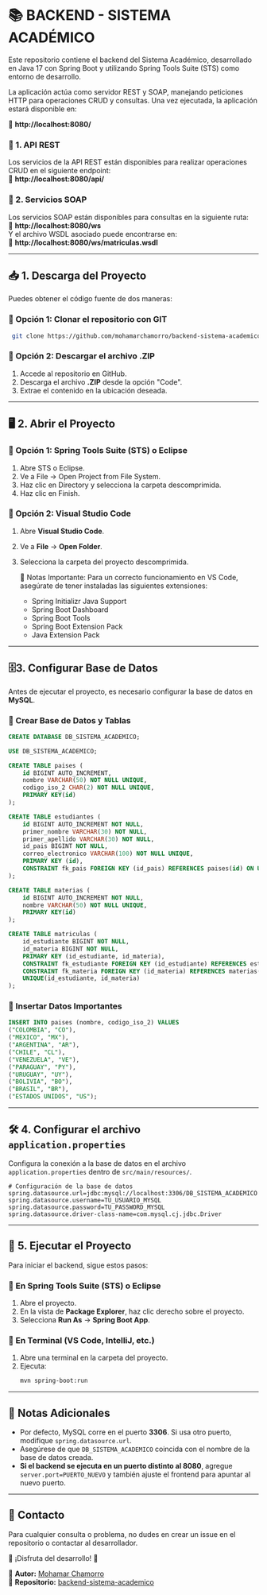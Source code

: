 # 📚 BACKEND - SISTEMA ACADÉMICO

Este repositorio contiene el backend del Sistema Académico, desarrollado en Java 17 con Spring Boot y utilizando Spring Tools Suite (STS) como entorno de desarrollo.

La aplicación actúa como servidor REST y SOAP, manejando peticiones HTTP para operaciones CRUD y consultas. Una vez ejecutada, la aplicación estará disponible en:

🔗 **http://localhost:8080/**

### 📌 1. API REST
Los servicios de la API REST están disponibles para realizar operaciones CRUD en el siguiente endpoint:  
🔗 **http://localhost:8080/api/**

### 📌 2. Servicios SOAP
Los servicios SOAP están disponibles para consultas en la siguiente ruta:  
🔗 **http://localhost:8080/ws**  
Y el archivo WSDL asociado puede encontrarse en:  
🔗 **http://localhost:8080/ws/matriculas.wsdl**

---

## 📥 1. Descarga del Proyecto

Puedes obtener el código fuente de dos maneras:

### 📌 Opción 1: Clonar el repositorio con GIT
```bash
 git clone https://github.com/mohamarchamorro/backend-sistema-academico.git
```

### 📌 Opción 2: Descargar el archivo .ZIP
1. Accede al repositorio en GitHub.
2. Descarga el archivo **.ZIP** desde la opción "Code".
3. Extrae el contenido en la ubicación deseada.

---

## 🖥️ 2. Abrir el Proyecto


### 🔹 Opción 1: Spring Tools Suite (STS) o Eclipse
1. Abre STS o Eclipse.
2. Ve a File → Open Project from File System.
3. Haz clic en Directory y selecciona la carpeta descomprimida.
4. Haz clic en Finish.

### 🔹 Opción 2: Visual Studio Code
1. Abre **Visual Studio Code**.
2. Ve a **File** → **Open Folder**.
3. Selecciona la carpeta del proyecto descomprimida.
   
   📌 Notas Importante:
   Para un correcto funcionamiento en VS Code, asegúrate de tener instaladas las siguientes extensiones:
   - Spring Initializr Java Support
   - Spring Boot Dashboard
   - Spring Boot Tools
   - Spring Boot Extension Pack
   - Java Extension Pack


---

## 🗄3.  Configurar Base de Datos

Antes de ejecutar el proyecto, es necesario configurar la base de datos en **MySQL**.

### 📌 Crear Base de Datos y Tablas
```sql
CREATE DATABASE DB_SISTEMA_ACADEMICO;

USE DB_SISTEMA_ACADEMICO;

CREATE TABLE paises (
    id BIGINT AUTO_INCREMENT,
    nombre VARCHAR(50) NOT NULL UNIQUE,
    codigo_iso_2 CHAR(2) NOT NULL UNIQUE,
    PRIMARY KEY(id)
);

CREATE TABLE estudiantes (
    id BIGINT AUTO_INCREMENT NOT NULL,
    primer_nombre VARCHAR(30) NOT NULL,
    primer_apellido VARCHAR(30) NOT NULL,
    id_pais BIGINT NOT NULL,
    correo_electronico VARCHAR(100) NOT NULL UNIQUE,
    PRIMARY KEY (id),
    CONSTRAINT fk_pais FOREIGN KEY (id_pais) REFERENCES paises(id) ON UPDATE CASCADE
);

CREATE TABLE materias (
    id BIGINT AUTO_INCREMENT NOT NULL,
    nombre VARCHAR(50) NOT NULL UNIQUE,
    PRIMARY KEY(id)
);

CREATE TABLE matriculas (
    id_estudiante BIGINT NOT NULL,
    id_materia BIGINT NOT NULL,
    PRIMARY KEY (id_estudiante, id_materia),
    CONSTRAINT fk_estudiante FOREIGN KEY (id_estudiante) REFERENCES estudiantes(id) ON DELETE CASCADE ON UPDATE CASCADE,
    CONSTRAINT fk_materia FOREIGN KEY (id_materia) REFERENCES materias(id) ON DELETE CASCADE ON UPDATE CASCADE,
    UNIQUE(id_estudiante, id_materia)
);
```

### 📌 Insertar Datos Importantes
```sql
INSERT INTO paises (nombre, codigo_iso_2) VALUES
("COLOMBIA", "CO"),
("MEXICO", "MX"),
("ARGENTINA", "AR"),
("CHILE", "CL"),
("VENEZUELA", "VE"),
("PARAGUAY", "PY"),
("URUGUAY", "UY"),
("BOLIVIA", "BO"),
("BRASIL", "BR"),
("ESTADOS UNIDOS", "US");
```
---
## 🛠 4. Configurar el archivo `application.properties`

Configura la conexión a la base de datos en el archivo `application.properties` dentro de `src/main/resources/`.

```properties
# Configuración de la base de datos
spring.datasource.url=jdbc:mysql://localhost:3306/DB_SISTEMA_ACADEMICO
spring.datasource.username=TU_USUARIO_MYSQL
spring.datasource.password=TU_PASSWORD_MYSQL
spring.datasource.driver-class-name=com.mysql.cj.jdbc.Driver

```
---

## 🚀 5. Ejecutar el Proyecto

Para iniciar el backend, sigue estos pasos:

### 🔹 En Spring Tools Suite (STS) o Eclipse
1. Abre el proyecto.
2. En la vista de **Package Explorer**, haz clic derecho sobre el proyecto.
3. Selecciona **Run As** → **Spring Boot App**.

### 🔹 En Terminal (VS Code, IntelliJ, etc.)
1. Abre una terminal en la carpeta del proyecto.
2. Ejecuta:
   ```sh
   mvn spring-boot:run
   ```

---

## 📌 Notas Adicionales

- Por defecto, MySQL corre en el puerto **3306**. Si usa otro puerto, modifique `spring.datasource.url`.
- Asegúrese de que `DB_SISTEMA_ACADEMICO` coincida con el nombre de la base de datos creada.
- **Si el backend se ejecuta en un puerto distinto al 8080**, agregue `server.port=PUERTO_NUEVO` y también ajuste el frontend para apuntar al nuevo puerto.

---

## 🎯 Contacto
Para cualquier consulta o problema, no dudes en crear un issue en el repositorio o contactar al desarrollador.

🚀 ¡Disfruta del desarrollo! 🎉

📌 **Autor:** [Mohamar Chamorro](https://github.com/mohamarchamorro)\
📌 **Repositorio:** [backend-sistema-academico](https://github.com/mohamarchamorro/backend-sistema-academico)
